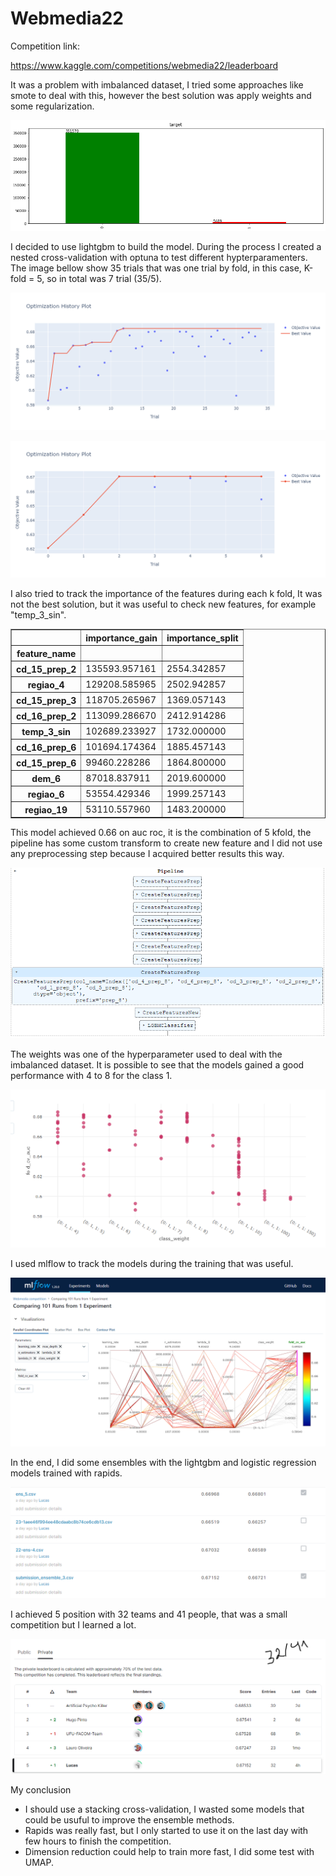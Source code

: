 # Webmedia22

Competition link:

https://www.kaggle.com/competitions/webmedia22/leaderboard

It was a problem with imbalanced dataset, I tried some approaches like smote to deal with this, however the best solution was apply weights and some regularization.




    
![png](README_files/README_4_0.png)
    



I decided to use lightgbm to build the model. During the process I created a nested cross-validation with optuna to test different hypterparamenters. The image bellow show 35 trials that was one trial by fold, in this case, K-fold = 5, so in total was 7 trial (35/5).




    
![png](README_files/README_6_0.png)
    






    
![png](README_files/README_7_0.png)
    



I also tried to track the importance of the features during each k fold, It was not the best solution, but it was useful to check new features, for example "temp_3_sin".




<div>
<table border="1" class="dataframe">
  <thead>
    <tr style="text-align: right;">
      <th></th>
      <th>importance_gain</th>
      <th>importance_split</th>
    </tr>
    <tr>
      <th>feature_name</th>
      <th></th>
      <th></th>
    </tr>
  </thead>
  <tbody>
    <tr>
      <th>cd_15_prep_2</th>
      <td>135593.957161</td>
      <td>2554.342857</td>
    </tr>
    <tr>
      <th>regiao_4</th>
      <td>129208.585965</td>
      <td>2502.942857</td>
    </tr>
    <tr>
      <th>cd_15_prep_3</th>
      <td>118705.265967</td>
      <td>1369.057143</td>
    </tr>
    <tr>
      <th>cd_16_prep_2</th>
      <td>113099.286670</td>
      <td>2412.914286</td>
    </tr>
    <tr>
      <th>temp_3_sin</th>
      <td>102689.233927</td>
      <td>1732.000000</td>
    </tr>
    <tr>
      <th>cd_16_prep_6</th>
      <td>101694.174364</td>
      <td>1885.457143</td>
    </tr>
    <tr>
      <th>cd_15_prep_6</th>
      <td>99460.228286</td>
      <td>1864.800000</td>
    </tr>
    <tr>
      <th>dem_6</th>
      <td>87018.837911</td>
      <td>2019.600000</td>
    </tr>
    <tr>
      <th>regiao_6</th>
      <td>53554.429346</td>
      <td>1999.257143</td>
    </tr>
    <tr>
      <th>regiao_19</th>
      <td>53110.557960</td>
      <td>1483.200000</td>
    </tr>
  </tbody>
</table>
</div>



This model achieved 0.66 on auc roc, it is the combination of 5 kfold, the pipeline has some custom transform to create new feature and I did not use any preprocessing step because I acquired better results this way.




    
![png](README_files/README_12_0.png)
    



The weights was one of the hyperparameter used to deal with the imbalanced dataset. It is possible to see that the models gained a good performance with 4 to 8 for the class 1.




    
![png](README_files/README_14_0.png)
    



I used mlflow to track the models during the training that was useful.




    
![png](README_files/README_16_0.png)
    



In the end, I did some ensembles with the lightgbm and logistic regression models trained with rapids.




    
![png](README_files/README_18_0.png)
    



I achieved 5 position with 32 teams and 41 people, that was a small competition but I learned a lot.




    
![png](README_files/README_20_0.png)
    



My conclusion
- I should use a stacking cross-validation, I wasted some models that could be usuful to improve the ensemble methods.
- Rapids was really fast, but I only started to use it on the last day with few hours to finish the competition.
- Dimension reduction could help to train more fast, I did some test with UMAP.
